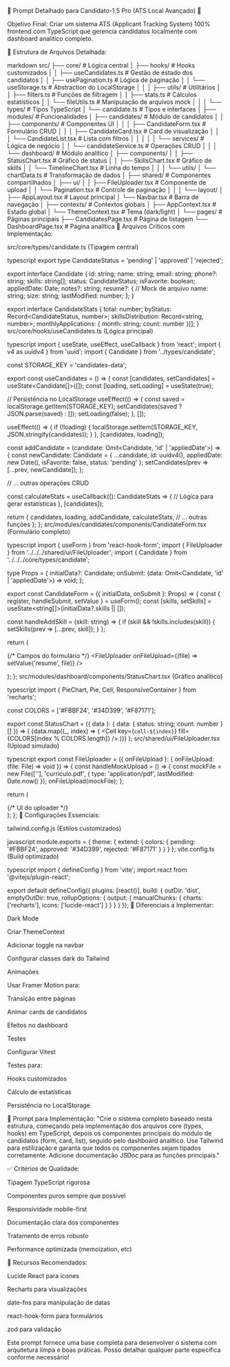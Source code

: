 🌟 Prompt Detalhado para Candidato-1.5 Pro (ATS Local Avançado) 🌟

Objetivo Final:
Criar um sistema ATS (Applicant Tracking System) 100% frontend com TypeScript que gerencia candidatos localmente com dashboard analítico completo.

📁 Estrutura de Arquivos Detalhada:

markdown
src/
├── core/                  # Lógica central
│   ├── hooks/             # Hooks customizados
│   │   ├── useCandidates.ts   # Gestão de estado dos candidatos
│   │   ├── usePagination.ts   # Lógica de paginação
│   │   └── useStorage.ts      # Abstraction do LocalStorage
│   │
│   ├── utils/             # Utilitários
│   │   ├── filters.ts     # Funções de filtragem
│   │   ├── stats.ts       # Cálculos estatísticos
│   │   └── fileUtils.ts   # Manipulação de arquivos mock
│   │
│   └── types/             # Tipos TypeScript
│       └── candidate.ts   # Tipos e interfaces
│
├── modules/               # Funcionalidades
│   ├── candidates/        # Módulo de candidatos
│   │   ├── components/    # Componentes UI
│   │   │   ├── CandidateForm.tsx  # Formulário CRUD
│   │   │   ├── CandidateCard.tsx  # Card de visualização
│   │   │   └── CandidateList.tsx  # Lista com filtros
│   │   │
│   │   └── services/      # Lógica de negócio
│   │       └── candidateService.ts  # Operações CRUD
│   │
│   └── dashboard/         # Módulo analítico
│       ├── components/
│       │   ├── StatusChart.tsx     # Gráfico de status
│       │   ├── SkillsChart.tsx     # Gráfico de skills
│       │   └── TimelineChart.tsx   # Linha do tempo
│       │
│       └── utils/
│           └── chartData.ts   # Transformação de dados
│
├── shared/                # Componentes compartilhados
│   ├── ui/
│   │   ├── FileUploader.tsx  # Componente de upload
│   │   └── Pagination.tsx    # Controle de paginação
│   │
│   └── layout/
│       ├── AppLayout.tsx     # Layout principal
│       └── Navbar.tsx        # Barra de navegação
│
├── contexts/              # Contextos globais
│   ├── AppContext.tsx     # Estado global
│   └── ThemeContext.tsx   # Tema (dark/light)
│
└── pages/                 # Páginas principais
    ├── CandidatesPage.tsx # Página de listagem
    └── DashboardPage.tsx  # Página analítica
📝 Arquivos Críticos com Implementação:

src/core/types/candidate.ts (Tipagem central)

typescript
export type CandidateStatus = 'pending' | 'approved' | 'rejected';

export interface Candidate {
  id: string;
  name: string;
  email: string;
  phone?: string;
  skills: string[];
  status: CandidateStatus;
  isFavorite: boolean;
  appliedDate: Date;
  notes?: string;
  resume?: {  // Mock de arquivo
    name: string;
    size: string;
    lastModified: number;
  };
}

export interface CandidateStats {
  total: number;
  byStatus: Record<CandidateStatus, number>;
  skillsDistribution: Record<string, number>;
  monthlyApplications: { month: string; count: number }[];
}
src/core/hooks/useCandidates.ts (Lógica principal)

typescript
import { useState, useEffect, useCallback } from 'react';
import { v4 as uuidv4 } from 'uuid';
import { Candidate } from '../types/candidate';

const STORAGE_KEY = 'candidates-data';

export const useCandidates = () => {
  const [candidates, setCandidates] = useState<Candidate[]>([]);
  const [loading, setLoading] = useState(true);

  // Persistência no LocalStorage
  useEffect(() => {
    const saved = localStorage.getItem(STORAGE_KEY);
    setCandidates(saved ? JSON.parse(saved) : []);
    setLoading(false);
  }, []);

  useEffect(() => {
    if (!loading) {
      localStorage.setItem(STORAGE_KEY, JSON.stringify(candidates));
    }
  }, [candidates, loading]);

  const addCandidate = (candidate: Omit<Candidate, 'id' | 'appliedDate'>) => {
    const newCandidate: Candidate = {
      ...candidate,
      id: uuidv4(),
      appliedDate: new Date(),
      isFavorite: false,
      status: 'pending'
    };
    setCandidates(prev => [...prev, newCandidate]);
  };

  // ... outras operações CRUD

  const calculateStats = useCallback((): CandidateStats => {
    // Lógica para gerar estatísticas
  }, [candidates]);

  return {
    candidates,
    loading,
    addCandidate,
    calculateStats,
    // ... outras funções
  };
};
src/modules/candidates/components/CandidateForm.tsx (Formulário completo)

typescript
import { useForm } from 'react-hook-form';
import { FileUploader } from '../../../shared/ui/FileUploader';
import { Candidate } from '../../../core/types/candidate';

type Props = {
  initialData?: Candidate;
  onSubmit: (data: Omit<Candidate, 'id' | 'appliedDate'>) => void;
};

export const CandidateForm = ({ initialData, onSubmit }: Props) => {
  const { register, handleSubmit, setValue } = useForm();
  const [skills, setSkills] = useState<string[]>(initialData?.skills || []);

  const handleAddSkill = (skill: string) => {
    if (skill && !skills.includes(skill)) {
      setSkills(prev => [...prev, skill]);
    }
  };

  return (
    <form onSubmit={handleSubmit(onSubmit)}>
      {/* Campos do formulário */}
      <FileUploader 
        onFileUpload={(file) => setValue('resume', file)}
      />
    </form>
  );
};
src/modules/dashboard/components/StatusChart.tsx (Gráfico analítico)

typescript
import { PieChart, Pie, Cell, ResponsiveContainer } from 'recharts';

const COLORS = ['#FBBF24', '#34D399', '#F87171'];

export const StatusChart = ({ data }: { data: { status: string; count: number }[] }) => (
  <ResponsiveContainer width="100%" height={300}>
    <PieChart>
      <Pie
        data={data}
        cx="50%"
        cy="50%"
        labelLine={false}
        outerRadius={80}
        fill="#8884d8"
        dataKey="count"
      >
        {data.map((_, index) => (
          <Cell key={`cell-${index}`} fill={COLORS[index % COLORS.length]} />
        ))}
      </Pie>
    </PieChart>
  </ResponsiveContainer>
);
src/shared/ui/FileUploader.tsx (Upload simulado)

typescript
export const FileUploader = ({ onFileUpload }: { onFileUpload: (file: File) => void }) => {
  const handleMockUpload = () => {
    const mockFile = new File([''], 'curriculo.pdf', {
      type: 'application/pdf',
      lastModified: Date.now()
    });
    onFileUpload(mockFile);
  };

  return (
    <div onClick={handleMockUpload}>
      {/* UI do uploader */}
    </div>
  );
};
🔧 Configurações Essenciais:

tailwind.config.js (Estilos customizados)

javascript
module.exports = {
  theme: {
    extend: {
      colors: {
        pending: '#FBBF24',
        approved: '#34D399',
        rejected: '#F87171'
      }
    }
  }
};
vite.config.ts (Build optimizado)

typescript
import { defineConfig } from 'vite';
import react from '@vitejs/plugin-react';

export default defineConfig({
  plugins: [react()],
  build: {
    outDir: 'dist',
    emptyOutDir: true,
    rollupOptions: {
      output: {
        manualChunks: {
          charts: ['recharts'],
          icons: ['lucide-react']
        }
      }
    }
  }
});
🎯 Diferenciais a Implementar:

Dark Mode

Criar ThemeContext

Adicionar toggle na navbar

Configurar classes dark do Tailwind

Animações

Usar Framer Motion para:

Transição entre páginas

Animar cards de candidatos

Efeitos no dashboard

Testes

Configurar Vitest

Testes para:

Hooks customizados

Cálculo de estatísticas

Persistência no LocalStorage

📌 Prompt para Implementação:
"Crie o sistema completo baseado nesta estrutura, começando pela implementação dos arquivos core (types, hooks) em TypeScript, depois os componentes principais do módulo de candidatos (form, card, list), seguido pelo dashboard analítico. Use Tailwind para estilização e garanta que todos os componentes sejam tipados corretamente. Adicione documentação JSDoc para as funções principais."

✅ Critérios de Qualidade:

Tipagem TypeScript rigorosa

Componentes puros sempre que possível

Responsividade mobile-first

Documentação clara dos componentes

Tratamento de erros robusto

Performance optimizada (memoization, etc)

🔗 Recursos Recomendados:

Lucide React para ícones

Recharts para visualizações

date-fns para manipulação de datas

react-hook-form para formulários

zod para validação

Este prompt fornece uma base completa para desenvolver o sistema com arquitetura limpa e boas práticas. Posso detalhar qualquer parte específica conforme necessário!
